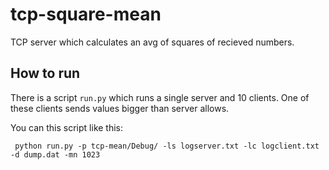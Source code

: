 # tcp-square-mean

TCP server which calculates an avg of squares of recieved numbers.

## How to run 

There is a script `run.py` which runs a single server and 10 clients. One of these clients sends values bigger than server allows.

You can this script like this:

```
 python run.py -p tcp-mean/Debug/ -ls logserver.txt -lc logclient.txt -d dump.dat -mn 1023
```
